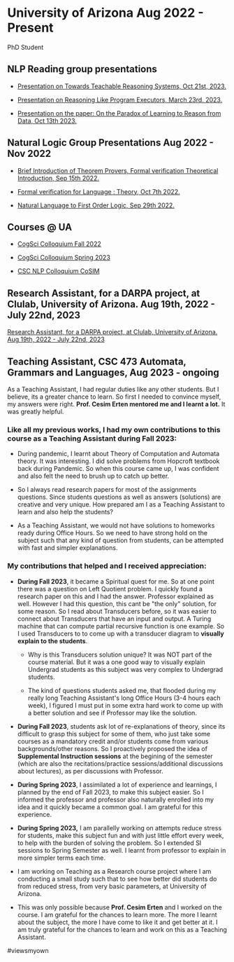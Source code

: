 # University of Arizona Aug 2022 - Present

PhD Student

## NLP Reading group presentations

- <a href="https://github.com/sushmaakoju/research-experience/blob/main/university-of-arizona/sushma-akoju-NLP%20Reading%20Group%20series_%20Towards%20Teachable%20Reasoning%20Systems%20NLP%20Reading%20Group%2C%20University%20of%20Arizona.pdf">Presentation on Towards Teachable Reasoning Systems, Oct 21st, 2023.</a>

- <a href="https://github.com/sushmaakoju/research-experience/blob/main/university-of-arizona/sushma-akoju-reasoning-like-program-executors.pdf">Presentation on Reasoning Like Program Executors, March 23rd, 2023.</a>

- <a href="https://github.com/sushmaakoju/research-experience/blob/main/university-of-arizona/On%20the%20Paradox%20of%20Learning%20to%20Reason%20from%20Data-Oct13-2023.pdf">Presentation on the paper: On the Paradox of Learning to Reason from Data, Oct 13th 2023.</a>

## Natural Logic Group Presentations Aug 2022 - Nov 2022

- <a href="https://github.com/sushmaakoju/research-experience/blob/main/university-of-arizona/first-order-logic-formal-verification/sushma-akoju-Brief-Introduction-of-Theorem-Provers-Formal-Verification-Category-Theory-SAT_SMT-solvers.pdf">Brief Introduction of Theorem Provers, Formal verification Theoretical Introduction, Sep 15th 2022.</a>

- <a href="https://github.com/sushmaakoju/research-experience/blob/main/university-of-arizona/first-order-logic-formal-verification/sushma-akoju-Formal%20Verification%20for%20Language.pdf">Formal verification for Language : Theory, Oct 7th 2022.</a>

- <a href="https://github.com/sushmaakoju/research-experience/blob/main/university-of-arizona/first-order-logic-formal-verification/sushma-akoju-Natural%20Language%20to%20First%20Order%20Logic.pdf"> Natural Language to First Order Logic, Sep 29th 2022.</a>

## Courses @ UA

- <a href="https://github.com/sushmaakoju/research-experience/blob/main/university-of-arizona/sushma-akoju-cogsci-Summary_of_Talks_related_to_Consciousness__Metacognition_and_Representation_Similarity_Analysis.pdf"> CogSci Colloquium Fall 2022</a>

- <a href="https://github.com/sushmaakoju/research-experience/blob/main/university-of-arizona/sushma-akoju-cog-sci-summary_of_Talks_related_to_Episodic_memory__Sentience__Social_norms_and_discussion_dynamics.pdf"> CogSci Colloquium Spring 2023</a>

- <a href="https://github.com/sushmaakoju/research-experience/blob/main/university-of-arizona/sushma-akoju-CoSIm.pdf"> CSC NLP Colloquium CoSIM</a>

## Research Assistant, for a DARPA project, at Clulab, University of Arizona. Aug 19th, 2022 - July 22nd, 2023

<a href="https://github.com/sushmaakoju/research-experience/blob/main/university-of-arizona/RA-work-summary.md">Research Assistant, for a DARPA project, at Clulab, University of Arizona. Aug 19th, 2022 - July 22nd, 2023</a>

## Teaching Assistant, CSC 473 Automata, Grammars and Languages, Aug 2023 - ongoing

As a Teaching Assistant, I had regular duties like any other students. But I believe, its a greater chance to learn.
So first I needed to convince myself, my answers were right. **Prof. Cesim Erten mentored me and I learnt a lot.** It was greatly helpful.

### Like all my previous works, I had my own contributions to this course as a Teaching Assistant during Fall 2023:

- During pandemic, I learnt about Theory of Computation and Automata theory. It was interesting. I did solve problems from Hopcroft textbook back during Pandemic. So when this course came up, I was confident and also felt the need to brush up to catch up better.
  
- So I always read research papers for most of the assignments questions. Since students questions as well as answers (solutions) are creative and very unique. How prepared am I as a Teaching Assistant to learn and also help the students?
  
- As a Teaching Assistant, we would not have solutions to homeworks ready during Office Hours. So we need to have strong hold on the subject such that any kind of question from students, can be attempted with fast and simpler explanations.

### My contributions that helped and I received appreciation:

- **During Fall 2023**, it became a Spiritual quest for me. So at one point there was a question on Left Quotient problem. I quickly found a research paper on this and I had the answer. Professor explained as well. However I had this question, this cant be "the only" solution, for some reason. So I read about Transducers before, so it was easier to connect about Transducers that have an input and output. A Turing machine that can compute partial recursive function is one example. So I used Transducers to to come up with a transducer diagram to **visually explain to the students**.

    - Why is this Transducers solution unique? It was NOT part of the course material. But it was a one good way to visually explain Undergrad students as this subject was very complex to Undergrad students.
      
    - The kind of questions students asked me, that flooded during my really long Teaching Assistant's long Office Hours (3-4 hours each week), I figured I must put in some extra hard work to come up with a better solution and see if Professor may like the solution.
 
- **During Fall 2023**, students ask lot of re-explanations of theory, since its difficult to grasp this subject for some of them, who just take some courses as a mandatory credit and/or students come from various backgrounds/other reasons. So I proactively proposed the idea of **Supplemental Instruction sessions** at the begining of the semester (which are also the recitations/practice sessions/additional discussions about lectures), as per discussions with Professor.

- **During Spring 2023**, I assimilated a lot of experience and learnings, I planned by the end of Fall 2023, to make this subject easier. So I informed the professor and professor also naturally enrolled into my idea and it quickly became a common goal. I am grateful for this experience.

- **During Spring 2023,** I am parallelly working on attempts reduce stress for students, make this subject fun and with just little effort every week, to help with the burden of solving the problem. So I extended SI sessions to Spring Semester as well. I learnt from professor to explain in more simpler terms each time.
  
- I am working on Teaching as a Research course project where I am conducting a small study such that to see how better did students do from reduced stress, from very basic parameters, at University of Arizona.

- This was only possible because **Prof. Cesim Erten** and I worked on the course. I am grateful for the chances to learn more. The more I learnt about the subject, the more I have come to like it and get better at it. I am truly grateful for the chances to learn and work on this as a Teaching Assistant.

#viewsmyown 

